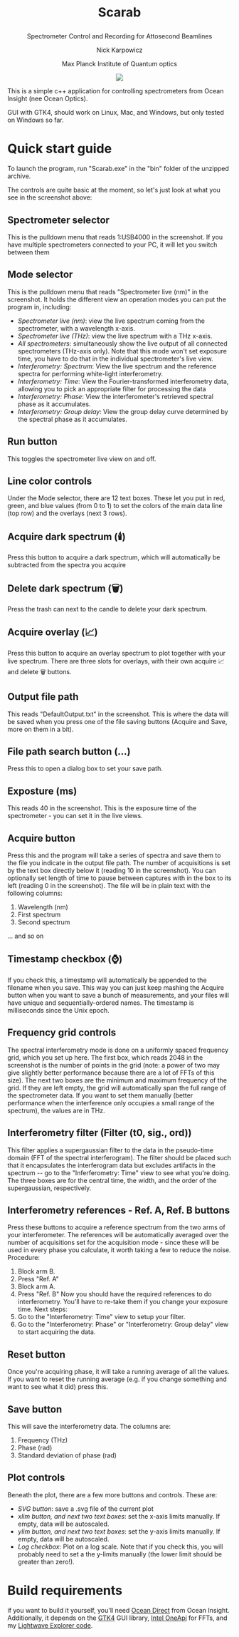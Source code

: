 # <p style="text-align: center;">Scarab</p>
<p style="text-align: center;">Spectrometer Control and Recording for Attosecond Beamlines</p>
<p style="text-align: center;">Nick Karpowicz</p>
<p style="text-align: center;">Max Planck Institute of Quantum optics</p>

<p style="text-align: center;"><img src="Documentation/screenshot.png"></p>

This is a simple c++ application for controlling spectrometers from Ocean Insight (nee Ocean Optics).

GUI with GTK4, should work on Linux, Mac, and Windows, but only tested on Windows so far.


# Quick start guide
To launch the program, run "Scarab.exe" in the "bin" folder of the unzipped archive.

The controls are quite basic at the moment, so let's just look at what you see in the screenshot above:

## Spectrometer selector
This is the pulldown menu that reads 1:USB4000 in the screenshot. If you have multiple spectrometers connected to your PC, it will let you switch between them

## Mode selector

This is the pulldown menu that reads "Spectrometer live (nm)" in the screenshot. It holds the different view an operation modes you can put the program in, including:
- _Spectrometer live (nm)_: view the live spectrum coming from the spectrometer, with a wavelength x-axis.
- _Spectrometer live (THz)_: view the live spectrum with a THz x-axis.
- _All spectrometers_: simultaneously show the live output of all connected spectrometers (THz-axis only). Note that this mode won't set exposure time, you have to do that in the individual spectrometer's live view.
- _Interferometry: Spectrum_: View the live spectrum and the reference spectra for performing white-light interferometry.
- _Interferometry: Time_: View the Fourier-transformed interferometry data, allowing you to pick an appropriate filter for processing the data
- _Interferometry: Phase_: View the interferometer's retrieved spectral phase as it accumulates.
- _Interferometry: Group delay_: View the group delay curve determined by the spectral phase as it accumulates.

## Run button
This toggles the spectrometer live view on and off.

## Line  color controls
Under the Mode selector, there are 12 text boxes. These let you put in red, green, and blue values (from 0 to 1) to set the colors of the main data line (top row) and the overlays (next 3 rows).

## Acquire dark spectrum (🕯️)
Press this button to acquire a dark spectrum, which will automatically be subtracted from the spectra you acquire

## Delete dark spectrum (🗑️)
Press the trash can next to the candle to delete your dark spectrum.

## Acquire overlay (📈)
Press this button to acquire an overlay spectrum to plot together with your live spectrum. There are three slots for overlays, with their own acquire 📈 and delete 🗑️ buttons.

## Output file path
This reads "DefaultOutput.txt" in the screenshot. This is where the data will be saved when you press one of the file saving buttons (Acquire and Save, more on them in a bit).

## File path search button (...)
Press this to open a dialog box to set your save path.

## Exposture (ms)
This reads 40 in the screenshot. This is the exposure time of the spectrometer - you can set it in the live views.

## Acquire button
Press this and the program will take a series of spectra and save them to the file you indicate in the output file path. The number of acquisitions is set by the text box directly below it (reading 10 in the screenshot). You can optionally set length of time to pause between captures with in the box to its left (reading 0 in the screenshot).
The file will be in plain text with the following columns:
1. Wavelength (nm)
2. First spectrum
3. Second spectrum

... and so on

## Timestamp checkbox (⌚)
If you check this, a timestamp will automatically be appended to the filename when you save. This way you can just keep mashing the Acquire button when you want to save a bunch of measurements, and your files will have unique and sequentially-ordered names. The timestamp is milliseconds since the Unix epoch.

## Frequency grid controls
The spectral interferometry mode is done on a uniformly spaced frequency grid, which you set up here. The first box, which reads 2048 in the screenshot is the number of points in the grid (note: a power of two may give slightly better performance because there are a lot of FFTs of this size). The next two boxes are the minimum and maximum frequency of the grid. If they are left empty, the grid will automatically span the full range of the spectrometer data. If you want to set them manually (better performance when the interference only occupies a small range of the spectrum), the values are in THz.

## Interferometry filter (Filter (t0, sig., ord))
This filter applies a supergaussian filter to the data in the pseudo-time domain (FFT of the spectral interferogram). The filter should be placed such that it encapsulates the interferogram data but excludes artifacts in the spectrum -- go to the "Inferferometry: Time" view to see what you're doing. The three boxes are for the central time, the width, and the order of the supergaussian, respectively.

## Interferometry references - Ref. A, Ref. B buttons
Press these buttons to acquire a reference spectrum from the two arms of your interferometer. The references will be automatically averaged over the number of acquisitions set for the acquisition mode - since these will be used in every phase you calculate, it worth taking a few to reduce the noise.
Procedure:
1. Block arm B.
2. Press "Ref. A"
3. Block arm A.
4. Press "Ref. B" Now you should have the required references to do interferometry. You'll have to re-take them if you change your exposure time. Next steps:
5. Go to the "Interferometry: Time" view to setup your filter.
6. Go to the "Interferometry: Phase" or "Interferometry: Group delay" view to start acquiring the data.

## Reset button
Once you're acquiring phase, it will take a running average of all the values. If you want to reset the running average (e.g. if you change something and want to see what it did) press this.

## Save button
This will save the interferometry data.
The columns are:
1. Frequency (THz)
2. Phase (rad)
3. Standard deviation of phase (rad)

## Plot controls
Beneath the plot, there are a few more buttons and controls. These are:
- _SVG button_: save a .svg file of the current plot
- _xlim button, and next two text boxes_: set the x-axis limits manually. If empty, data will be autoscaled.
- _ylim button, and next two text boxes_: set the y-axis limits manually. If empty, data will be autoscaled.
- _Log checkbox_: Plot on a log scale. Note that if you check this, you will probably need to set a the y-limits manually (the lower limit should be greater than zero!).


# Build requirements
if you want to build it yourself, you'll need [Ocean Direct](https://www.oceaninsight.com/products/software/drivers/oceandirect/) from Ocean Insight. Additionally, it depends on the [GTK4](https://www.gtk.org) GUI library, [Intel OneApi](https://www.oneapi.io) for FFTs, and my [Lightwave Explorer code](https://github.com/NickKarpowicz/LightwaveExplorer).
